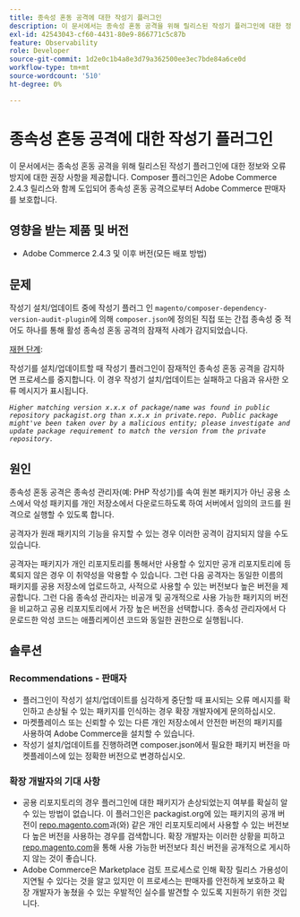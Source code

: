```yaml
---
title: 종속성 혼동 공격에 대한 작성기 플러그인
description: 이 문서에서는 종속성 혼동 공격을 위해 릴리스된 작성기 플러그인에 대한 정보와 오류 방지에 대한 권장 사항을 제공합니다. Composer 플러그인은 Adobe Commerce 2.4.3 릴리스와 함께 도입되어 종속성 혼동 공격으로부터 Adobe Commerce 판매자를 보호합니다.
exl-id: 42543043-cf60-4431-80e9-866771c5c87b
feature: Observability
role: Developer
source-git-commit: 1d2e0c1b4a8e3d79a362500ee3ec7bde84a6ce0d
workflow-type: tm+mt
source-wordcount: '510'
ht-degree: 0%

---
```


# 종속성 혼동 공격에 대한 작성기 플러그인

이 문서에서는 종속성 혼동 공격을 위해 릴리스된 작성기 플러그인에 대한 정보와 오류 방지에 대한 권장 사항을 제공합니다. Composer 플러그인은 Adobe Commerce 2.4.3 릴리스와 함께 도입되어 종속성 혼동 공격으로부터 Adobe Commerce 판매자를 보호합니다.

## 영향을 받는 제품 및 버전

* Adobe Commerce 2.4.3 및 이후 버전(모든 배포 방법)

## 문제

작성기 설치/업데이트 중에 작성기 플러그 인 `magento/composer-dependency-version-audit-plugin`에 의해 `composer.json`에 정의된 직접 또는 간접 종속성 중 적어도 하나를 통해 활성 종속성 혼동 공격의 잠재적 사례가 감지되었습니다.

<u>재현 단계</u>:

작성기를 설치/업데이트할 때 작성기 플러그인이 잠재적인 종속성 혼동 공격을 감지하면 프로세스를 중지합니다. 이 경우 작성기 설치/업데이트는 실패하고 다음과 유사한 오류 메시지가 표시됩니다.

*```Higher matching version x.x.x of package/name was found in public repository packagist.org than x.x.x in private.repo. Public package might've been taken over by a malicious entity; please investigate and update package requirement to match the version from the private repository.```*

## 원인

종속성 혼동 공격은 종속성 관리자(예: PHP 작성기)를 속여 원본 패키지가 아닌 공용 소스에서 악성 패키지를 개인 저장소에서 다운로드하도록 하여 서버에서 임의의 코드를 원격으로 실행할 수 있도록 합니다.

공격자가 원래 패키지의 기능을 유지할 수 있는 경우 이러한 공격이 감지되지 않을 수도 있습니다.

공격자는 패키지가 개인 리포지토리를 통해서만 사용할 수 있지만 공개 리포지토리에 등록되지 않은 경우 이 취약성을 악용할 수 있습니다. 그런 다음 공격자는 동일한 이름의 패키지를 공용 저장소에 업로드하고, 사적으로 사용할 수 있는 버전보다 높은 버전을 제공합니다. 그런 다음 종속성 관리자는 비공개 및 공개적으로 사용 가능한 패키지의 버전을 비교하고 공용 리포지토리에서 가장 높은 버전을 선택합니다. 종속성 관리자에서 다운로드한 악성 코드는 애플리케이션 코드와 동일한 권한으로 실행됩니다.

## 솔루션

### Recommendations - 판매자

* 플러그인이 작성기 설치/업데이트를 심각하게 중단할 때 표시되는 오류 메시지를 확인하고 손상될 수 있는 패키지를 인식하는 경우 확장 개발자에게 문의하십시오.
* 마켓플레이스 또는 신뢰할 수 있는 다른 개인 저장소에서 안전한 버전의 패키지를 사용하여 Adobe Commerce을 설치할 수 있습니다.
* 작성기 설치/업데이트를 진행하려면 composer.json에서 필요한 패키지 버전을 마켓플레이스에 있는 정확한 버전으로 변경하십시오.

### 확장 개발자의 기대 사항

* 공용 리포지토리의 경우 플러그인에 대한 패키지가 손상되었는지 여부를 확실히 알 수 있는 방법이 없습니다. 이 플러그인은 packagist.org에 있는 패키지의 공개 버전이 [repo.magento.com](https://repo.magento.com)과(와) 같은 개인 리포지토리에서 사용할 수 있는 버전보다 높은 버전을 사용하는 경우를 검색합니다. 확장 개발자는 이러한 상황을 피하고 [repo.magento.com](https://repo.magento.com)을 통해 사용 가능한 버전보다 최신 버전을 공개적으로 게시하지 않는 것이 좋습니다.
* Adobe Commerce은 Marketplace 검토 프로세스로 인해 확장 릴리스 가용성이 지연될 수 있다는 것을 알고 있지만 이 프로세스는 판매자를 안전하게 보호하고 확장 개발자가 놓쳤을 수 있는 우발적인 실수를 발견할 수 있도록 지원하기 위한 것입니다.
